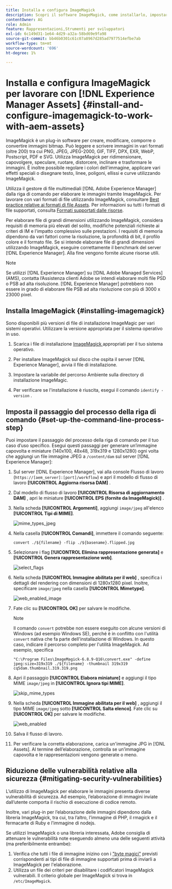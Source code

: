 ```yaml
---
title: Installa e configura ImageMagick
description: Scopri il software ImageMagick, come installarlo, impostare il passaggio del processo della riga di comando e utilizzarlo per modificare, comporre e generare miniature dalle immagini.
contentOwner: AG
role: Admin
feature: Rappresentazioni,Strumenti per sviluppatori
exl-id: 6c149d31-1e64-4d29-a32a-58bd69e9fa98
source-git-commit: bb46b0301c61c07a8967d285ad7977514efbe7ab
workflow-type: tm+mt
source-wordcount: '696'
ht-degree: 1%

---
```


# Installa e configura ImageMagick per lavorare con [!DNL Experience Manager Assets] {#install-and-configure-imagemagick-to-work-with-aem-assets}

ImageMagick è un plug-in software per creare, modificare, comporre o convertire immagini bitmap. Può leggere e scrivere immagini in vari formati (oltre 200) tra cui PNG, JPEG, JPEG-2000, GIF, TIFF, DPX, EXR, WebP, Postscript, PDF e SVG. Utilizza ImageMagick per ridimensionare, capovolgere, speculare, ruotare, distorcere, inclinare e trasformare le immagini. È inoltre possibile regolare i colori dell&#39;immagine, applicare vari effetti speciali o disegnare testo, linee, poligoni, ellissi e curve utilizzando ImageMagick.

Utilizza il gestore di file multimediali [!DNL Adobe Experience Manager] dalla riga di comando per elaborare le immagini tramite ImageMagick. Per lavorare con vari formati di file utilizzando ImageMagick, consultare [Best practice relative ai formati di file Assets](/help/assets/assets-file-format-best-practices.md). Per informazioni su tutti i formati di file supportati, consulta [Formati supportati dalle risorse](/help/assets/assets-formats.md).

Per elaborare file di grandi dimensioni utilizzando ImageMagick, considera requisiti di memoria più elevati del solito, modifiche potenziali richieste ai criteri di IM e l&#39;impatto complessivo sulle prestazioni. I requisiti di memoria dipendono da vari fattori come la risoluzione, la profondità di bit, il profilo colore e il formato file. Se si intende elaborare file di grandi dimensioni utilizzando ImageMagick, eseguire correttamente il benchmark del server [!DNL Experience Manager]. Alla fine vengono fornite alcune risorse utili.

>[!NOTE]
>
>Se utilizzi [!DNL Experience Manager] su [!DNL Adobe Managed Services] (AMS), contatta l’Assistenza clienti Adobe se intendi elaborare molti file PSD o PSB ad alta risoluzione. [!DNL Experience Manager] potrebbero non essere in grado di elaborare file PSB ad alta risoluzione con più di 3000 x 23000 pixel.

## Installa ImageMagick {#installing-imagemagick}

Sono disponibili più versioni di file di installazione ImageMagic per vari sistemi operativi. Utilizzare la versione appropriata per il sistema operativo in uso.

1. Scarica i file di installazione [ImageMagick ](https://www.imagemagick.org/script/download.php) appropriati per il tuo sistema operativo.
1. Per installare ImageMagick sul disco che ospita il server [!DNL Experience Manager], avvia il file di installazione.

1. Impostare la variabile del percorso Ambiente sulla directory di installazione ImageMagic.
1. Per verificare se l&#39;installazione è riuscita, esegui il comando `identify -version` .

## Imposta il passaggio del processo della riga di comando {#set-up-the-command-line-process-step}

Puoi impostare il passaggio del processo della riga di comando per il tuo caso d’uso specifico. Esegui questi passaggi per generare un’immagine capovolta e miniature (140x100, 48x48, 319x319 e 1280x1280) ogni volta che aggiungi un file immagine JPEG a `/content/dam` sul server [!DNL Experience Manager]:

1. Sul server [!DNL Experience Manager], vai alla console Flusso di lavoro (`https://[aem_server]:[port]/workflow`) e apri il modello di flusso di lavoro **[!UICONTROL Aggiorna risorsa DAM]** .
1. Dal modello di flusso di lavoro **[!UICONTROL Risorsa di aggiornamento DAM]** , apri le miniature **[!UICONTROL EPS (fornite da ImageMagick)]** .
1. Nella scheda **[!UICONTROL Argomenti]**, aggiungi `image/jpeg` all&#39;elenco **[!UICONTROL Tipi di MIME]**.

   ![mime_types_jpeg](assets/mime_types_jpeg.png)

1. Nella casella **[!UICONTROL Comandi]**, immettere il comando seguente:

   `convert ./${filename} -flip ./${basename}.flipped.jpg`

1. Selezionare i flag **[!UICONTROL Elimina rappresentazione generata]** e **[!UICONTROL Genera rappresentazione web]**.

   ![select_flags](assets/select_flags.png)

1. Nella scheda **[!UICONTROL Immagine abilitata per il web]** , specifica i dettagli del rendering con dimensioni di 1280x1280 pixel. Inoltre, specificare `image/jpeg` nella casella **[!UICONTROL Mimetype]**.

   ![web_enabled_image](assets/web_enabled_image.png)

1. Fate clic su **[!UICONTROL OK]** per salvare le modifiche.

   >[!NOTE]
   >
   >Il comando `convert` potrebbe non essere eseguito con alcune versioni di Windows (ad esempio Windows SE), perché è in conflitto con l&#39;utilità `convert` nativa che fa parte dell&#39;installazione di Windows. In questo caso, indicare il percorso completo per l&#39;utilità ImageMagick. Ad esempio, specifica
   >
   >
   >`"C:\Program Files\ImageMagick-6.8.9-Q16\convert.exe" -define jpeg:size=319x319 ./${filename} -thumbnail 319x319 cq5dam.thumbnail.319.319.png`

1. Apri il passaggio **[!UICONTROL Elabora miniature]** e aggiungi il tipo MIME `image/jpeg` in **[!UICONTROL Ignora tipi MIME]**.

   ![skip_mime_types](assets/skip_mime_types.png)

1. Nella scheda **[!UICONTROL Immagine abilitata per il web]** , aggiungi il tipo MIME `image/jpeg` sotto **[!UICONTROL Salta elenco]**. Fate clic su **[!UICONTROL OK]** per salvare le modifiche.

   ![web_enabled](assets/web_enabled.png)

1. Salva il flusso di lavoro.

1. Per verificare la corretta elaborazione, carica un&#39;immagine JPG in [!DNL Assets]. Al termine dell’elaborazione, controlla se un’immagine capovolta e le rappresentazioni vengono generate o meno.

## Riduzione delle vulnerabilità relative alla sicurezza {#mitigating-security-vulnerabilities}

L’utilizzo di ImageMagick per elaborare le immagini presenta diverse vulnerabilità di sicurezza. Ad esempio, l’elaborazione di immagini inviate dall’utente comporta il rischio di esecuzione di codice remoto.

Inoltre, vari plug-in per l’elaborazione delle immagini dipendono dalla libreria ImageMagick, tra cui, tra l’altro, l’immagine di PHP, il rmagick e il fermacarte di Ruby e l’immagine di nodejs.

Se utilizzi ImageMagick o una libreria interessata, Adobe consiglia di attenuare le vulnerabilità note eseguendo almeno una delle seguenti attività (ma preferibilmente entrambe):

1. Verifica che tutti i file di immagine inizino con i [&quot;byte magici&quot;](https://en.wikipedia.org/wiki/List_of_file_signatures) previsti corrispondenti ai tipi di file di immagine supportati prima di inviarli a ImageMagick per l&#39;elaborazione.
1. Utilizza un file dei criteri per disabilitare i codificatori ImageMagick vulnerabili. Il criterio globale per ImageMagick si trova in `/etc/ImageMagick`.
